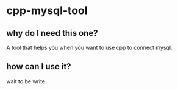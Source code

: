 # cpp-mysql-tool

## why do I need this one?
A tool that helps you when you want to use cpp to connect mysql.

## how can I use it?
wait to be write.
